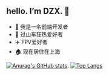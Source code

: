 ## hello. I’m DZX.  👋
* 👀 我是一名前端开发者 
* 🎢 过山车狂热爱好者 
* ✈️  FPV爱好者 
* 🏠 现在居住在上海

 [![Anurag's GitHub stats](https://github-readme-stats.vercel.app/api?username=SK-Luffa&theme=dark)](https://github.com/anuraghazra/github-readme-stats).            [![Top Langs](https://github-readme-stats.vercel.app/api/top-langs/?username=SK-Luffa&layout=compact&theme=dark)](https://github.com/anuraghazra/github-readme-stats) 

